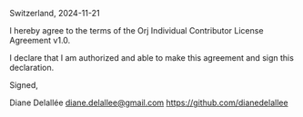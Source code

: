Switzerland, 2024-11-21

I hereby agree to the terms of the Orj Individual Contributor License
Agreement v1.0.

I declare that I am authorized and able to make this agreement and sign this
declaration.

Signed,

Diane Delallée diane.delallee@gmail.com https://github.com/dianedelallee
